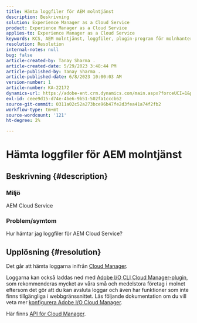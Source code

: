```yaml
---
title: Hämta loggfiler för AEM molntjänst
description: Beskrivning
solution: Experience Manager as a Cloud Service
product: Experience Manager as a Cloud Service
applies-to: Experience Manager as a Cloud Service
keywords: KCS, AEM molntjänst, loggfiler, plugin-program för molnhantering
resolution: Resolution
internal-notes: null
bug: false
article-created-by: Tanay Sharma .
article-created-date: 5/29/2023 3:48:44 PM
article-published-by: Tanay Sharma .
article-published-date: 6/8/2023 10:00:03 AM
version-number: 1
article-number: KA-22172
dynamics-url: https://adobe-ent.crm.dynamics.com/main.aspx?forceUCI=1&pagetype=entityrecord&etn=knowledgearticle&id=7a075947-38fe-ed11-8f6e-6045bd006b3d
exl-id: ceee9d15-d74e-4be6-9b51-502fa1cccb62
source-git-commit: 0311a02c52a273bce96b47fe2d3fea41a74f2fb2
workflow-type: tm+mt
source-wordcount: '121'
ht-degree: 2%

---
```


# Hämta loggfiler för AEM molntjänst

## Beskrivning {#description}


### <b>Miljö</b>

AEM Cloud Service



### <b>Problem/symtom</b>

Hur hämtar jag loggfiler för AEM Cloud Service?




## Upplösning {#resolution}


Det går att hämta loggarna inifrån [Cloud Manager](https://experienceleague.adobe.com/docs/experience-manager-cloud-service/content/implementing/using-cloud-manager/manage-logs.html?lang=en).

Loggarna kan också laddas ned med [Adobe I/O CLI Cloud Manager-plugin](https://github.com/adobe/aio-cli-plugin-cloudmanager), som rekommenderas mycket av våra små och medelstora företag i molnet eftersom det gör att du kan avsluta loggar och även har funktioner som inte finns tillgängliga i webbgränssnittet. Läs följande dokumentation om du vill veta mer [konfigurera Adobe I/O Cloud Manager](https://experienceleaguecommunities.adobe.com/t5/adobe-experience-manager/setting-up-adobe-i-o-cli-for-cloud-manager-aem-community-blog/m-p/380156).

Här finns [API för Cloud Manager](https://developer.adobe.com/experience-cloud/cloud-manager/reference/api/#operation/getEnvironmentLogs).
